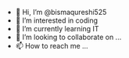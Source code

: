 - 👋 Hi, I’m @bismaqureshi525
- 👀 I’m interested in coding 
- 🌱 I’m currently learning IT
- 💞️ I’m looking to collaborate on ...
- 📫 How to reach me ...

<!---
bismaqureshi525/bismaqureshi525 is a ✨ special ✨ repository because its `README.md` (this file) appears on your GitHub profile.
You can click the Preview link to take a look at your changes.
--->
